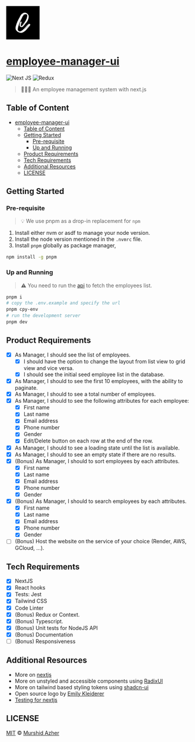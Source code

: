 <img src="https://raw.githubusercontent.com/murshidazher/employee-manager-ui/main/docs/images/black-logo.png" width="90px">

# [employee-manager-ui](https://github.com/murshidazher/employee-manager-ui)

![Next JS](https://img.shields.io/badge/next-black?logo=next.js&logoColor=white)
![Redux](https://img.shields.io/badge/redux-%23593d88.svg?logo=redux&logoColor=white)

> 🧑‍💼💼 An employee management system with next.js

## Table of Content

- [employee-manager-ui](#employee-manager-ui)
  - [Table of Content](#table-of-content)
  - [Getting Started](#getting-started)
    - [Pre-requisite](#pre-requisite)
    - [Up and Running](#up-and-running)
  - [Product Requirements](#product-requirements)
  - [Tech Requirements](#tech-requirements)
  - [Additional Resources](#additional-resources)
  - [LICENSE](#license)

## Getting Started

### Pre-requisite

> 💡 We use pnpm as a drop-in replacement for `npm`

1. Install either nvm or asdf to manage your node version.
2. Install the node version mentioned in the `.nvmrc` file.
3. Install `pnpm` globally as package manager,

```sh
npm install -g pnpm
```

### Up and Running

> ⚠️ You need to run the [api](https://github.com/murshidazher/employee-manager-api) to fetch the employees list.

```sh
pnpm i
# copy the .env.example and specify the url
pnpm cpy-env
# run the development server
pnpm dev
```

## Product Requirements

- [x] As Manager, I should see the list of employees.
  - [x] I should have the option to change the layout from list view to grid view and vice versa.
  - [x] I should see the initial seed employee list in the database.
- [x] As Manager, I should to see the first 10 employees, with the ability to paginate.
- [x] As Manager, I should to see a total number of employees.
- [x] As Manager, I should to see the following attributes for each employee:
  - [x] First name
  - [x] Last name
  - [x] Email address
  - [x] Phone number
  - [x] Gender
  - [x] Edit/Delete button on each row at the end of the row.
- [x] As Manager, I should to see a loading state until the list is available.
- [x] As Manager, I should to see an empty state if there are no results.
- [x] (Bonus) As Manager, I should to sort employees by each attributes.
  - [x] First name
  - [x] Last name
  - [x] Email address
  - [x] Phone number
  - [x] Gender
- [x] (Bonus) As Manager, I should to search employees by each attributes.
  - [x] First name
  - [x] Last name
  - [x] Email address
  - [x] Phone number
  - [x] Gender
- [ ] (Bonus) Host the website on the service of your choice (Render, AWS, GCloud, ...).

## Tech Requirements

- [x] NextJS
- [x] React hooks
- [x] Tests: Jest
- [x] Tailwind CSS
- [x] Code Linter
- [x] (Bonus) Redux or Context.
- [x] (Bonus) Typescript.
- [x] (Bonus) Unit tests for NodeJS API
- [x] (Bonus) Documentation
- [ ] (Bonus) Responsiveness

## Additional Resources

- More on [nextjs](https://nextjs.org/docs)
- More on unstyled and accessible components using [RadixUI](https://radix-ui.com/)
- More on tailwind based styling tokens using [shadcn-ui](https://ui.shadcn.com/docs/)
- Open source logo by [Emily Kleiderer](https://www.figma.com/community/file/1199856293948759707/Landing-Page-Doodles)
- [Testing for nextjs](https://nextjs.org/docs/pages/building-your-application/optimizing/testing#jest-and-react-testing-library)

## LICENSE

[MIT](./LICENSE) &copy; [Murshid Azher](https://github.com/murshidazher)
